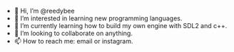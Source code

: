 - 👋 Hi, I’m @reedybee
- 👀 I’m interested in learning new programming languages.
- 🌱 I’m currently learning how to build my own engine with SDL2 and c++.
- 💞️ I’m looking to collaborate on anything.
- 📫 How to reach me: email or instagram.

<!---
reedybee/reedybee is a ✨ special ✨ repository because its `README.md` (this file) appears on your GitHub profile.
You can click the Preview link to take a look at your changes.
--->
